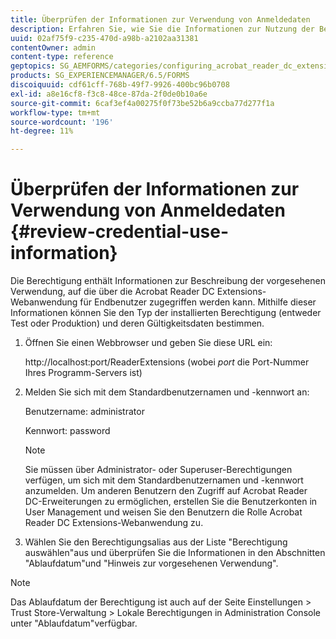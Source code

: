 ```yaml
---
title: Überprüfen der Informationen zur Verwendung von Anmeldedaten
description: Erfahren Sie, wie Sie die Informationen zur Nutzung der Berechtigung überprüfen. Auf die Informationen zur Verwendung der Berechtigung, die deren Verwendung beschreibt, kann über die Acrobat Reader-Erweiterung zugegriffen werden.
uuid: 02af75f9-c235-470d-a98b-a2102aa31381
contentOwner: admin
content-type: reference
geptopics: SG_AEMFORMS/categories/configuring_acrobat_reader_dc_extensions
products: SG_EXPERIENCEMANAGER/6.5/FORMS
discoiquuid: cdf61cff-768b-49f7-9926-400bc96b0708
exl-id: a8e16cf8-f3c8-48ce-87da-2f0de0b10a6e
source-git-commit: 6caf3ef4a00275f0f73be52b6a9ccba77d277f1a
workflow-type: tm+mt
source-wordcount: '196'
ht-degree: 11%

---
```


# Überprüfen der Informationen zur Verwendung von Anmeldedaten {#review-credential-use-information}

Die Berechtigung enthält Informationen zur Beschreibung der vorgesehenen Verwendung, auf die über die Acrobat Reader DC Extensions-Webanwendung für Endbenutzer zugegriffen werden kann. Mithilfe dieser Informationen können Sie den Typ der installierten Berechtigung (entweder Test oder Produktion) und deren Gültigkeitsdaten bestimmen.

1. Öffnen Sie einen Webbrowser und geben Sie diese URL ein:

   http://localhost:port/ReaderExtensions (wobei *port* die Port-Nummer Ihres Programm-Servers ist)

1. Melden Sie sich mit dem Standardbenutzernamen und -kennwort an:

   Benutzername: administrator

   Kennwort: password

   >[!NOTE]
   >
   >Sie müssen über Administrator- oder Superuser-Berechtigungen verfügen, um sich mit dem Standardbenutzernamen und -kennwort anzumelden. Um anderen Benutzern den Zugriff auf Acrobat Reader DC-Erweiterungen zu ermöglichen, erstellen Sie die Benutzerkonten in User Management und weisen Sie den Benutzern die Rolle Acrobat Reader DC Extensions-Webanwendung zu.

1. Wählen Sie den Berechtigungsalias aus der Liste &quot;Berechtigung auswählen&quot;aus und überprüfen Sie die Informationen in den Abschnitten &quot;Ablaufdatum&quot;und &quot;Hinweis zur vorgesehenen Verwendung&quot;.

>[!NOTE]
>
>Das Ablaufdatum der Berechtigung ist auch auf der Seite Einstellungen > Trust Store-Verwaltung > Lokale Berechtigungen in Administration Console unter &quot;Ablaufdatum&quot;verfügbar.
